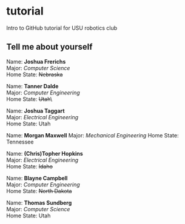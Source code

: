 # tutorial
Intro to GitHub tutorial for USU robotics club

## Tell me about yourself ##


Name: **Joshua Frerichs**\
Major: *Computer Science*\
Home State: ~~Nebraska~~

Name: **Tanner Dalde**\
Major: *Computer Engineering*\
Home State: ~~Utah~~\

Name: **Joshua Taggart**\
Major: *Electrical Engineering*\
Home State: Utah


Name: **Morgan Maxwell**
Major: *Mechanical Engineering*
Home State: Tennessee 


Name: **(Chris)Topher Hopkins**\
Major: *Electrical Engineering*\
Home State: ~~Idaho~~


Name: **Blayne Campbell**\
Major: *Computer Engineering*\
Home State: ~~North Dakota~~

Name: **Thomas Sundberg**\
Major: *Computer Science*\
Home State: Utah